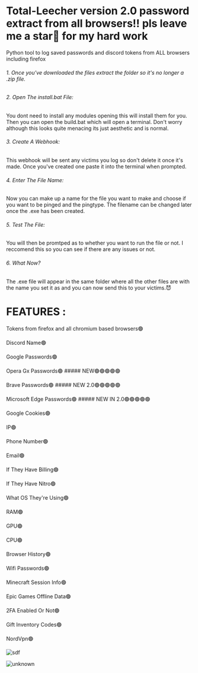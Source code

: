 
# Total-Leecher version 2.0 password extract from all browsers!! pls leave me a star🌟 for my hard work
Python tool to log saved passwords and discord tokens from ALL browsers including firefox

###### 1. Once you've downloaded the files extract the folder so it's no longer a .zip file.

###### 2. Open The install.bat File:

You dont need to install any modules opening this will install them for you. Then you can open the build.bat which will 
open a terminal. Don't worry although this looks quite menacing its just aesthetic and is normal.

###### 3. Create A Webhook:

This webhook will be sent any victims you log so don't delete it once it's made. Once you've created one paste it 
into the terminal when prompted.

###### 4. Enter The File Name:

Now you can make up a name for the file you want to make and choose if you want to be pinged and the pingtype. The filename can be changed later 
once the .exe has been created.

###### 5. Test The File:

You will then be promtped as to whether you want to run the file or not. I reccomend this so you 
can see if there are any issues or not.

###### 6. What Now?

The .exe file will appear in the same folder where all the other files are with the name you set it as and you can now send 
this to your victims.😈

# FEATURES : 

Tokens from firefox and all chromium based browsers🟢

Discord Name🟢

Google Passwords🟢

Opera Gx Passwords🟢 ##### NEW🟢🟢🟢🟢🟢

Brave Passwords🟢 ##### NEW 2.0🟢🟢🟢🟢🟢

Microsoft Edge Passwords🟢 ##### NEW IN 2.0🟢🟢🟢🟢🟢

Google Cookies🟢

IP🟢

Phone Number🟢

Email🟢

If They Have Billing🟢

If They Have Nitro🟢

What OS They're Using🟢

RAM🟢

GPU🟢

CPU🟢

Browser History🟢

Wifi Passwords🟢

Minecraft Session Info🟢

Epic Games Offline Data🟢

2FA Enabled Or Not🟢

Gift Inventory Codes🟢

NordVpn🟢

![sdf](https://user-images.githubusercontent.com/112953528/190407930-a1a8657a-b4d4-4670-a983-fc1847cc803c.png)

![unknown](https://user-images.githubusercontent.com/112953528/190407888-b1e53f88-1033-4faf-ac62-81069302aed7.png)
